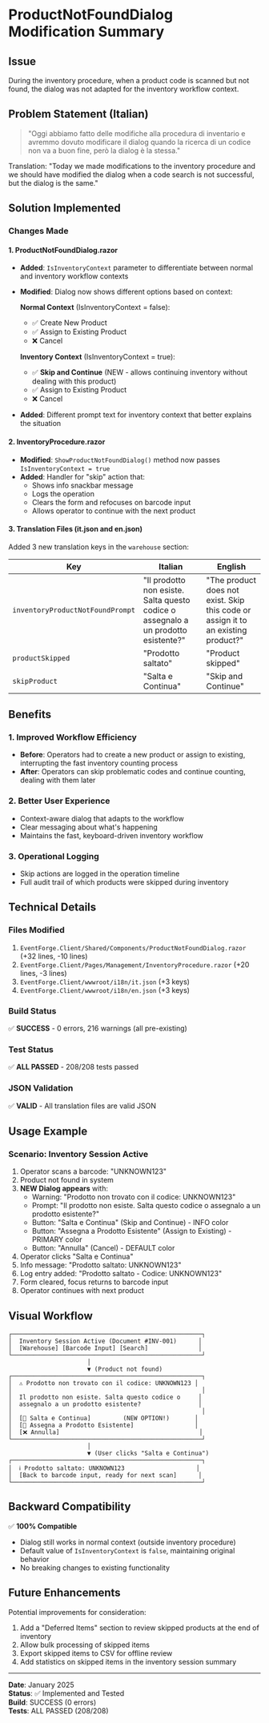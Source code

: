 # ProductNotFoundDialog Modification Summary

## Issue
During the inventory procedure, when a product code is scanned but not found, the dialog was not adapted for the inventory workflow context.

## Problem Statement (Italian)
> "Oggi abbiamo fatto delle modifiche alla procedura di inventario e avremmo dovuto modificare il dialog quando la ricerca di un codice non va a buon fine, però la dialog è la stessa."

Translation: "Today we made modifications to the inventory procedure and we should have modified the dialog when a code search is not successful, but the dialog is the same."

## Solution Implemented

### Changes Made

#### 1. ProductNotFoundDialog.razor
- **Added**: `IsInventoryContext` parameter to differentiate between normal and inventory workflow contexts
- **Modified**: Dialog now shows different options based on context:
  
  **Normal Context** (IsInventoryContext = false):
  - ✅ Create New Product
  - ✅ Assign to Existing Product
  - ❌ Cancel
  
  **Inventory Context** (IsInventoryContext = true):
  - ✅ **Skip and Continue** (NEW - allows continuing inventory without dealing with this product)
  - ✅ Assign to Existing Product
  - ❌ Cancel

- **Added**: Different prompt text for inventory context that better explains the situation

#### 2. InventoryProcedure.razor
- **Modified**: `ShowProductNotFoundDialog()` method now passes `IsInventoryContext = true`
- **Added**: Handler for "skip" action that:
  - Shows info snackbar message
  - Logs the operation
  - Clears the form and refocuses on barcode input
  - Allows operator to continue with the next product

#### 3. Translation Files (it.json and en.json)
Added 3 new translation keys in the `warehouse` section:

| Key | Italian | English |
|-----|---------|---------|
| `inventoryProductNotFoundPrompt` | "Il prodotto non esiste. Salta questo codice o assegnalo a un prodotto esistente?" | "The product does not exist. Skip this code or assign it to an existing product?" |
| `productSkipped` | "Prodotto saltato" | "Product skipped" |
| `skipProduct` | "Salta e Continua" | "Skip and Continue" |

## Benefits

### 1. Improved Workflow Efficiency
- **Before**: Operators had to create a new product or assign to existing, interrupting the fast inventory counting process
- **After**: Operators can skip problematic codes and continue counting, dealing with them later

### 2. Better User Experience
- Context-aware dialog that adapts to the workflow
- Clear messaging about what's happening
- Maintains the fast, keyboard-driven inventory workflow

### 3. Operational Logging
- Skip actions are logged in the operation timeline
- Full audit trail of which products were skipped during inventory

## Technical Details

### Files Modified
1. `EventForge.Client/Shared/Components/ProductNotFoundDialog.razor` (+32 lines, -10 lines)
2. `EventForge.Client/Pages/Management/InventoryProcedure.razor` (+20 lines, -3 lines)
3. `EventForge.Client/wwwroot/i18n/it.json` (+3 keys)
4. `EventForge.Client/wwwroot/i18n/en.json` (+3 keys)

### Build Status
✅ **SUCCESS** - 0 errors, 216 warnings (all pre-existing)

### Test Status
✅ **ALL PASSED** - 208/208 tests passed

### JSON Validation
✅ **VALID** - All translation files are valid JSON

## Usage Example

### Scenario: Inventory Session Active
1. Operator scans a barcode: "UNKNOWN123"
2. Product not found in system
3. **NEW Dialog appears** with:
   - Warning: "Prodotto non trovato con il codice: UNKNOWN123"
   - Prompt: "Il prodotto non esiste. Salta questo codice o assegnalo a un prodotto esistente?"
   - Button: "Salta e Continua" (Skip and Continue) - INFO color
   - Button: "Assegna a Prodotto Esistente" (Assign to Existing) - PRIMARY color
   - Button: "Annulla" (Cancel) - DEFAULT color
4. Operator clicks "Salta e Continua"
5. Info message: "Prodotto saltato: UNKNOWN123"
6. Log entry added: "Prodotto saltato - Codice: UNKNOWN123"
7. Form cleared, focus returns to barcode input
8. Operator continues with next product

## Visual Workflow

```
┌─────────────────────────────────────────────────────┐
│  Inventory Session Active (Document #INV-001)      │
│  [Warehouse] [Barcode Input] [Search]              │
└─────────────────────────────────────────────────────┘
                      │
                      ▼ (Product not found)
┌─────────────────────────────────────────────────────┐
│  ⚠️ Prodotto non trovato con il codice: UNKNOWN123 │
│                                                     │
│  Il prodotto non esiste. Salta questo codice o     │
│  assegnalo a un prodotto esistente?                │
│                                                     │
│  [🔵 Salta e Continua]         (NEW OPTION!)       │
│  [🔗 Assegna a Prodotto Esistente]                 │
│  [❌ Annulla]                                       │
└─────────────────────────────────────────────────────┘
                      │
                      ▼ (User clicks "Salta e Continua")
┌─────────────────────────────────────────────────────┐
│  ℹ️ Prodotto saltato: UNKNOWN123                    │
│  [Back to barcode input, ready for next scan]      │
└─────────────────────────────────────────────────────┘
```

## Backward Compatibility

✅ **100% Compatible**
- Dialog still works in normal context (outside inventory procedure)
- Default value of `IsInventoryContext` is `false`, maintaining original behavior
- No breaking changes to existing functionality

## Future Enhancements

Potential improvements for consideration:
1. Add a "Deferred Items" section to review skipped products at the end of inventory
2. Allow bulk processing of skipped items
3. Export skipped items to CSV for offline review
4. Add statistics on skipped items in the inventory session summary

---

**Date**: January 2025  
**Status**: ✅ Implemented and Tested  
**Build**: SUCCESS (0 errors)  
**Tests**: ALL PASSED (208/208)
